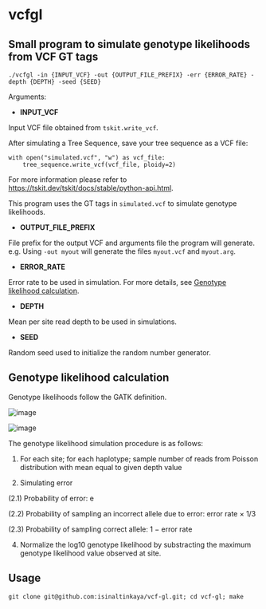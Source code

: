 # vcfgl
## Small program to simulate genotype likelihoods from VCF GT tags


```
./vcfgl -in {INPUT_VCF} -out {OUTPUT_FILE_PREFIX} -err {ERROR_RATE} -depth {DEPTH} -seed {SEED}
```

Arguments:

* **INPUT_VCF**

 
Input VCF file obtained from `tskit.write_vcf`.

After simulating a Tree Sequence, save your tree sequence as a VCF file:
```
with open("simulated.vcf", "w") as vcf_file:
    tree_sequence.write_vcf(vcf_file, ploidy=2)
```

For more information please refer to https://tskit.dev/tskit/docs/stable/python-api.html.


This program uses the GT tags in `simulated.vcf` to simulate genotype likelihoods.


* **OUTPUT_FILE_PREFIX**

File prefix for the output VCF and arguments file the program will generate. e.g. Using `-out myout` will generate the files `myout.vcf` and `myout.arg`.

* **ERROR_RATE**

Error rate to be used in simulation. For more details, see [Genotype likelihood calculation](#genotype-likelihood-calculation).

* **DEPTH**

Mean per site read depth to be used in simulations.

* **SEED**

Random seed used to initialize the random number generator.

## Genotype likelihood calculation

Genotype likelihoods follow the GATK definition.  

![image](https://user-images.githubusercontent.com/33371500/170043998-dcff8c7d-b483-42e4-b312-38b280970fc8.png)

![image](https://user-images.githubusercontent.com/33371500/170044034-89650362-5e0d-4321-810b-698a7fba0d20.png)


The genotype likelihood simulation procedure is as follows:

1. For each site; for each haplotype; sample number of reads from Poisson distribution with mean equal to given depth value

2. Simulating error

(2.1) Probability of error: e

(2.2) Probability of sampling an incorrect allele due to error: error rate × 1/3

(2.3) Probability of sampling correct allele: 1 − error rate


4. Normalize the log10 genotype likelihood by substracting the maximum genotype likelihood value
observed at site.

## Usage

```
git clone git@github.com:isinaltinkaya/vcf-gl.git; cd vcf-gl; make
```

